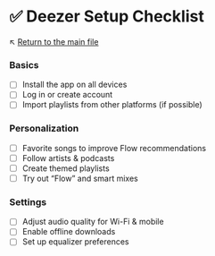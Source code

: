# ✅ Deezer Setup Checklist

↖️ [Return to the main file](../README.md)

### Basics
- [ ] Install the app on all devices
- [ ] Log in or create account
- [ ] Import playlists from other platforms (if possible)

### Personalization
- [ ] Favorite songs to improve Flow recommendations
- [ ] Follow artists & podcasts
- [ ] Create themed playlists
- [ ] Try out “Flow” and smart mixes

### Settings
- [ ] Adjust audio quality for Wi-Fi & mobile
- [ ] Enable offline downloads
- [ ] Set up equalizer preferences
